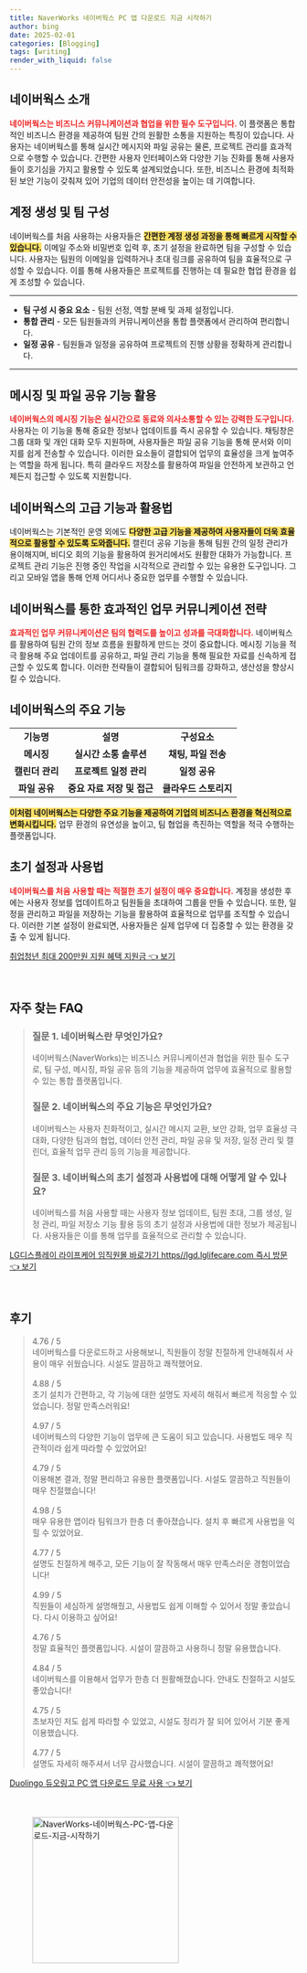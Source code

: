 ```yaml
---
title: NaverWorks 네이버웍스 PC 앱 다운로드 지금 시작하기
author: bing
date: 2025-02-01
categories: [Blogging]
tags: [writing]
render_with_liquid: false
---
```



<h2 id='네이버웍스_소개'>네이버웍스 소개</h2>

<p><b><span style="color: #ee2323;">네이버웍스는 비즈니스 커뮤니케이션과 협업을 위한 필수 도구입니다.</span></b> 이 플랫폼은 통합적인 비즈니스 환경을 제공하여 팀원 간의 원활한 소통을 지원하는 특징이 있습니다. 사용자는 네이버웍스를 통해 실시간 메시지와 파일 공유는 물론, 프로젝트 관리를 효과적으로 수행할 수 있습니다. 간편한 사용자 인터페이스와 다양한 기능 진화를 통해 사용자들이 호기심을 가지고 활용할 수 있도록 설계되었습니다. 또한, 비즈니스 환경에 최적화된 보안 기능이 갖춰져 있어 기업의 데이터 안전성을 높이는 데 기여합니다. </p>

<h2 id='계정_생성_및_팀_구성'>계정 생성 및 팀 구성</h2>

<p>네이버웍스를 처음 사용하는 사용자들은 <b><span style="background-color: #ffe066;">간편한 계정 생성 과정을 통해 빠르게 시작할 수 있습니다.</span></b> 이메일 주소와 비밀번호 입력 후, 초기 설정을 완료하면 팀을 구성할 수 있습니다. 사용자는 팀원의 이메일을 입력하거나 초대 링크를 공유하여 팀을 효율적으로 구성할 수 있습니다. 이를 통해 사용자들은 프로젝트를 진행하는 데 필요한 협업 환경을 쉽게 조성할 수 있습니다.</p>

<hr />

<ul>
    <li><b>팀 구성 시 중요 요소</b> - 팀원 선정, 역할 분배 및 과제 설정입니다.</li>
    <li><b>통합 관리</b> - 모든 팀원들과의 커뮤니케이션을 통합 플랫폼에서 관리하여 편리합니다.</li>
    <li><b>일정 공유</b> - 팀원들과 일정을 공유하여 프로젝트의 진행 상황을 정확하게 관리합니다.</li>
</ul>

<hr />

<h2 id='메시징_기능_활용'>메시징 및 파일 공유 기능 활용</h2>

<p><b><span style="color: #ee2323;">네이버웍스의 메시징 기능은 실시간으로 동료와 의사소통할 수 있는 강력한 도구입니다.</span></b> 사용자는 이 기능을 통해 중요한 정보나 업데이트를 즉시 공유할 수 있습니다. 채팅창은 그룹 대화 및 개인 대화 모두 지원하며, 사용자들은 파일 공유 기능을 통해 문서와 이미지를 쉽게 전송할 수 있습니다. 이러한 요소들이 결합되어 업무의 효율성을 크게 높여주는 역할을 하게 됩니다. 특히 클라우드 저장소를 활용하여 파일을 안전하게 보관하고 언제든지 접근할 수 있도록 지원합니다.</p>

<h2 id='네이버웍스의_고급_기능'>네이버웍스의 고급 기능과 활용법</h2>

<p>네이버웍스는 기본적인 운영 외에도 <b><span style="background-color: #ffe066;">다양한 고급 기능을 제공하여 사용자들이 더욱 효율적으로 활용할 수 있도록 도와줍니다.</span></b> 캘린더 공유 기능을 통해 팀원 간의 일정 관리가 용이해지며, 비디오 회의 기능을 활용하여 원거리에서도 원활한 대화가 가능합니다. 프로젝트 관리 기능은 진행 중인 작업을 시각적으로 관리할 수 있는 유용한 도구입니다. 그리고 모바일 앱을 통해 언제 어디서나 중요한 업무를 수행할 수 있습니다.</p>

<h2 id='업무_커뮤니케이션_전략'>네이버웍스를 통한 효과적인 업무 커뮤니케이션 전략</h2>

<p><b><span style="color: #ee2323;">효과적인 업무 커뮤니케이션은 팀의 협력도를 높이고 성과를 극대화합니다.</span></b> 네이버웍스를 활용하여 팀원 간의 정보 흐름을 원활하게 만드는 것이 중요합니다. 메시징 기능을 적극 활용해 주요 업데이트를 공유하고, 파일 관리 기능을 통해 필요한 자료를 신속하게 접근할 수 있도록 합니다. 이러한 전략들이 결합되어 팀워크를 강화하고, 생산성을 향상시킬 수 있습니다.</p>

<h2 id='네이버웍스의_주요_기능'>네이버웍스의 주요 기능</h2>

<table>
    <tr>
        <td style="text-align: center; height: 17px;"><b>기능명</b></td>
        <td style="text-align: center; height: 17px;"><b>설명</b></td>
        <td style="text-align: center; height: 17px;"><b>구성요소</b></td>
    </tr>
    <tr>
        <td style="text-align: center; height: 17px;"><b>메시징</b></td>
        <td style="text-align: center; height: 17px;"><b>실시간 소통 솔루션</b></td>
        <td style="text-align: center; height: 17px;"><b>채팅, 파일 전송</b></td>
    </tr>
    <tr>
        <td style="text-align: center; height: 17px;"><b>캘린더 관리</b></td>
        <td style="text-align: center; height: 17px;"><b>프로젝트 일정 관리</b></td>
        <td style="text-align: center; height: 17px;"><b>일정 공유</b></td>
    </tr>
    <tr>
        <td style="text-align: center; height: 17px;"><b>파일 공유</b></td>
        <td style="text-align: center; height: 17px;"><b>중요 자료 저장 및 접근</b></td>
        <td style="text-align: center; height: 17px;"><b>클라우드 스토리지</b></td>
    </tr>
</table>

<p><b><span style="background-color: #ffe066;">이처럼 네이버웍스는 다양한 주요 기능을 제공하여 기업의 비즈니스 환경을 혁신적으로 변화시킵니다.</span></b> 업무 환경의 유연성을 높이고, 팀 협업을 촉진하는 역할을 적극 수행하는 플랫폼입니다.</p>

<h2 id='초기_설정_및_사용법'>초기 설정과 사용법</h2>

<p><b><span style="color: #ee2323;">네이버웍스를 처음 사용할 때는 적절한 초기 설정이 매우 중요합니다.</span></b> 계정을 생성한 후에는 사용자 정보를 업데이트하고 팀원들을 초대하여 그룹을 만들 수 있습니다. 또한, 일정을 관리하고 파일을 저장하는 기능을 활용하여 효율적으로 업무를 조직할 수 있습니다. 이러한 기본 설정이 완료되면, 사용자들은 실제 업무에 더 집중할 수 있는 환경을 갖출 수 있게 됩니다.</p>


<p><a class="click-button" title="취업청년 최대 200만원 지원 혜택 지원금" href="https://aptwhite.github.io/posts/%EC%B7%A8%EC%97%85%EC%B2%AD%EB%85%84-%EC%B5%9C%EB%8C%80-200%EB%A7%8C%EC%9B%90-%EC%A7%80%EC%9B%90-%ED%98%9C%ED%83%9D-%EC%A7%80%EC%9B%90%EA%B8%88/" rel="dofollow">취업청년 최대 200만원 지원 혜택 지원금 👈 보기</a></p><br>
<h2 id='자주_찾는_FAQ'>자주 찾는 FAQ</h2>
<div itemscope="" itemtype="https://schema.org/FAQPage">
<blockquote>
<div itemscope="" itemprop="mainEntity" itemtype="https://schema.org/Question">
<h3 itemprop="name">질문 1. 네이버웍스란 무엇인가요?</h3>
<div itemscope="" itemprop="acceptedAnswer" itemtype="https://schema.org/Answer">
<span itemprop="text">
<p>네이버웍스(NaverWorks)는 비즈니스 커뮤니케이션과 협업을 위한 필수 도구로, 팀 구성, 메시징, 파일 공유 등의 기능을 제공하여 업무에 효율적으로 활용할 수 있는 통합 플랫폼입니다.</p>
</span>
</div>
</div>
<div itemscope="" itemprop="mainEntity" itemtype="https://schema.org/Question">
<h3 itemprop="name">질문 2. 네이버웍스의 주요 기능은 무엇인가요?</h3>
<div itemscope="" itemprop="acceptedAnswer" itemtype="https://schema.org/Answer">
<span itemprop="text">
<p>네이버웍스는 사용자 친화적이고, 실시간 메시지 교환, 보안 강화, 업무 효율성 극대화, 다양한 팀과의 협업, 데이터 안전 관리, 파일 공유 및 저장, 일정 관리 및 캘린더, 효율적 업무 관리 등의 기능을 제공합니다.</p>
</span>
</div>
</div>
<div itemscope="" itemprop="mainEntity" itemtype="https://schema.org/Question">
<h3 itemprop="name">질문 3. 네이버웍스의 초기 설정과 사용법에 대해 어떻게 알 수 있나요?</h3>
<div itemscope="" itemprop="acceptedAnswer" itemtype="https://schema.org/Answer">
<span itemprop="text">
<p>네이버웍스를 처음 사용할 때는 사용자 정보 업데이트, 팀원 초대, 그룹 생성, 일정 관리, 파일 저장소 기능 활용 등의 초기 설정과 사용법에 대한 정보가 제공됩니다. 사용자들은 이를 통해 업무를 효율적으로 관리할 수 있습니다.</p>
</span>
</div>
</div>
</blockquote>
</div>
<p><a class="click-button" title="LG디스플레이 라이프케어 임직원몰 바로가기 https//lgd.lglifecare.com 즉시 방문" href="https://aptwhite.github.io/posts/LG%EB%94%94%EC%8A%A4%ED%94%8C%EB%A0%88%EC%9D%B4-%EB%9D%BC%EC%9D%B4%ED%94%84%EC%BC%80%EC%96%B4-%EC%9E%84%EC%A7%81%EC%9B%90%EB%AA%B0-%EB%B0%94%EB%A1%9C%EA%B0%80%EA%B8%B0-httpslgd.lglifecare.com-%EC%A6%89%EC%8B%9C-%EB%B0%A9%EB%AC%B8/" rel="dofollow">LG디스플레이 라이프케어 임직원몰 바로가기 https//lgd.lglifecare.com 즉시 방문 👈 보기</a></p><br>
<h2 id='후기'>후기</h2>
<div itemscope itemtype="https://schema.org/Product">
  <blockquote>
  <div itemprop="review" itemscope itemtype="https://schema.org/Review">
      <div itemprop="reviewRating" itemscope itemtype="https://schema.org/Rating"> <span itemprop="ratingValue">4.76</span> / <span itemprop="bestRating">5</span> </div>
      <span itemprop="reviewBody">네이버웍스를 다운로드하고 사용해보니, 직원들이 정말 친절하게 안내해줘서 사용이 매우 쉬웠습니다. 시설도 깔끔하고 쾌적했어요.</span>
  </div>
  <br>
  <div itemprop="review" itemscope itemtype="https://schema.org/Review">
      <div itemprop="reviewRating" itemscope itemtype="https://schema.org/Rating"> <span itemprop="ratingValue">4.88</span> / <span itemprop="bestRating">5</span> </div>
      <span itemprop="reviewBody">초기 설치가 간편하고, 각 기능에 대한 설명도 자세히 해줘서 빠르게 적응할 수 있었습니다. 정말 만족스러워요!</span>
  </div>
  <br>
  <div itemprop="review" itemscope itemtype="https://schema.org/Review">
      <div itemprop="reviewRating" itemscope itemtype="https://schema.org/Rating"> <span itemprop="ratingValue">4.97</span> / <span itemprop="bestRating">5</span> </div>
      <span itemprop="reviewBody">네이버웍스의 다양한 기능이 업무에 큰 도움이 되고 있습니다. 사용법도 매우 직관적이라 쉽게 따라할 수 있었어요!</span>
  </div>
  <br>
  <div itemprop="review" itemscope itemtype="https://schema.org/Review">
      <div itemprop="reviewRating" itemscope itemtype="https://schema.org/Rating"> <span itemprop="ratingValue">4.79</span> / <span itemprop="bestRating">5</span> </div>
      <span itemprop="reviewBody">이용해본 결과, 정말 편리하고 유용한 플랫폼입니다. 시설도 깔끔하고 직원들이 매우 친절했습니다!</span>
  </div>
  <br>
  <div itemprop="review" itemscope itemtype="https://schema.org/Review">
      <div itemprop="reviewRating" itemscope itemtype="https://schema.org/Rating"> <span itemprop="ratingValue">4.98</span> / <span itemprop="bestRating">5</span> </div>
      <span itemprop="reviewBody">매우 유용한 앱이라 팀워크가 한층 더 좋아졌습니다. 설치 후 빠르게 사용법을 익힐 수 있었어요.</span>
  </div>
  <br>
  <div itemprop="review" itemscope itemtype="https://schema.org/Review">
      <div itemprop="reviewRating" itemscope itemtype="https://schema.org/Rating"> <span itemprop="ratingValue">4.77</span> / <span itemprop="bestRating">5</span> </div>
      <span itemprop="reviewBody">설명도 친절하게 해주고, 모든 기능이 잘 작동해서 매우 만족스러운 경험이었습니다!</span>
  </div>
  <br>
  <div itemprop="review" itemscope itemtype="https://schema.org/Review">
      <div itemprop="reviewRating" itemscope itemtype="https://schema.org/Rating"> <span itemprop="ratingValue">4.99</span> / <span itemprop="bestRating">5</span> </div>
      <span itemprop="reviewBody">직원들이 세심하게 설명해줬고, 사용법도 쉽게 이해할 수 있어서 정말 좋았습니다. 다시 이용하고 싶어요!</span>
  </div>
  <br>
  <div itemprop="review" itemscope itemtype="https://schema.org/Review">
      <div itemprop="reviewRating" itemscope itemtype="https://schema.org/Rating"> <span itemprop="ratingValue">4.76</span> / <span itemprop="bestRating">5</span> </div>
      <span itemprop="reviewBody">정말 효율적인 플랫폼입니다. 시설이 깔끔하고 사용하니 정말 유용했습니다.</span>
  </div>
  <br>
  <div itemprop="review" itemscope itemtype="https://schema.org/Review">
      <div itemprop="reviewRating" itemscope itemtype="https://schema.org/Rating"> <span itemprop="ratingValue">4.84</span> / <span itemprop="bestRating">5</span> </div>
      <span itemprop="reviewBody">네이버웍스를 이용해서 업무가 한층 더 원활해졌습니다. 안내도 친절하고 시설도 좋았습니다!</span>
  </div>
  <br>
  <div itemprop="review" itemscope itemtype="https://schema.org/Review">
      <div itemprop="reviewRating" itemscope itemtype="https://schema.org/Rating"> <span itemprop="ratingValue">4.75</span> / <span itemprop="bestRating">5</span> </div>
      <span itemprop="reviewBody">초보자인 저도 쉽게 따라할 수 있었고, 시설도 정리가 잘 되어 있어서 기분 좋게 이용했습니다.</span>
  </div>
  <br>
  <div itemprop="review" itemscope itemtype="https://schema.org/Review">
      <div itemprop="reviewRating" itemscope itemtype="https://schema.org/Rating"> <span itemprop="ratingValue">4.77</span> / <span itemprop="bestRating">5</span> </div>
      <span itemprop="reviewBody">설명도 자세히 해주셔서 너무 감사했습니다. 시설이 깔끔하고 쾌적했어요!</span>
  </div>
  </blockquote>
</div>
<p><a class="click-button" title="Duolingo 듀오링고 PC 앱 다운로드 무료 사용" href="https://aptwhite.github.io/posts/Duolingo-%EB%93%80%EC%98%A4%EB%A7%81%EA%B3%A0-PC-%EC%95%B1-%EB%8B%A4%EC%9A%B4%EB%A1%9C%EB%93%9C-%EB%AC%B4%EB%A3%8C-%EC%82%AC%EC%9A%A9/" rel="dofollow">Duolingo 듀오링고 PC 앱 다운로드 무료 사용 👈 보기</a></p><br>
<figure class="image"><img src="https://aptwhite.github.io/assets/img/thumbnail/NaverWorks-네이버웍스-PC-앱-다운로드-지금-시작하기.webp" alt="NaverWorks-네이버웍스-PC-앱-다운로드-지금-시작하기" width="256" height="256"></figure>